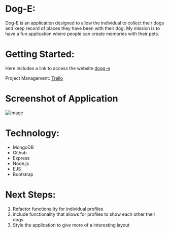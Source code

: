 # Dog-E: 
Dog-E is an application designed to allow the individual to collect their dogs and keep record of places they have been with their dog. My mission is to have a fun application where people can create memories with their pets.

# Getting Started: 
Here includes a link to access the website
[dogg-e](https://dogg-e.herokuapp.com/)

Project Management: 
[Trello](https://trello.com/b/DkSuBU5I/dog-e)

# Screenshot of Application
![image](https://imgur.com/a/SNlEcUN)

# Technology: 

+ MongoDB
+ Github
+ Express
+ Node.js
+ EJS
+ Bootstrap

# Next Steps:

1. Refactor functionality for individual profiles
2. include functionality that allows for profiles to show each other their dogs
3. Style the application to give more of a interesting layout
